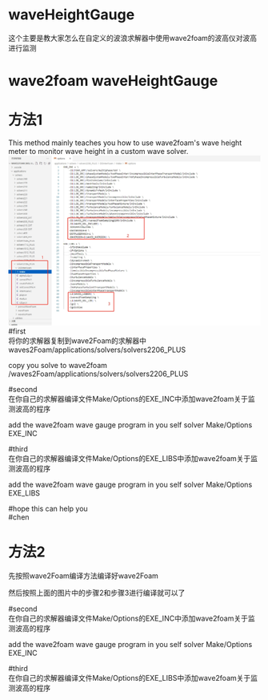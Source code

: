 # waveHeightGauge
这个主要是教大家怎么在自定义的波浪求解器中使用wave2foam的波高仪对波高进行监测
# wave2foam waveHeightGauge
# 方法1
This method mainly teaches you how to use wave2foam's wave height meter to monitor wave height in a custom wave solver.
![image](https://github.com/byChen47/waveHeightGauge/blob/main/wave2foam%20waveGuages.png)  
#first  
将你的求解器复制到wave2Foam的求解器中waves2Foam/applications/solvers/solvers2206_PLUS  
  
copy you solve to wave2foam  /waves2Foam/applications/solvers/solvers2206_PLUS  
  
#second  
在你自己的求解器编译文件Make/Options的EXE_INC中添加wave2foam关于监测波高的程序  
  
add the wave2foam wave gauge program in you self solver Make/Options  EXE_INC  
  
#third  
在你自己的求解器编译文件Make/Options的EXE_LIBS中添加wave2foam关于监测波高的程序  
  
add the wave2foam wave gauge program in you self solver Make/Options  EXE_LIBS  
  
#hope this can help you  
#chen  
# 方法2
先按照wave2Foam编译方法编译好wave2Foam  

然后按照上面的图片中的步骤2和步骤3进行编译就可以了 

#second  
在你自己的求解器编译文件Make/Options的EXE_INC中添加wave2foam关于监测波高的程序  
  
add the wave2foam wave gauge program in you self solver Make/Options  EXE_INC  
  
#third  
在你自己的求解器编译文件Make/Options的EXE_LIBS中添加wave2foam关于监测波高的程序  
